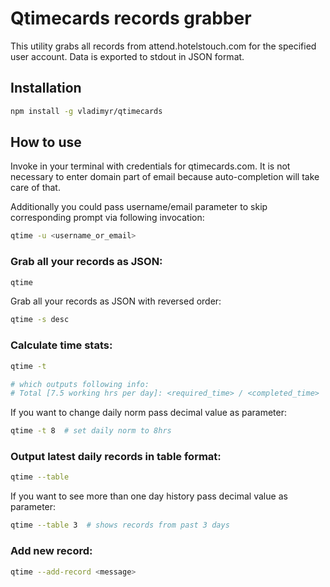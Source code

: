 Qtimecards records grabber
==========================

This utility grabs all records from attend.hotelstouch.com 
for the specified user account. Data is exported to stdout 
in JSON format.

## Installation

```bash    
npm install -g vladimyr/qtimecards
```

## How to use

Invoke in your terminal with credentials for qtimecards.com.
It is not necessary to enter domain part of email because
auto-completion will take care of that.

Additionally you could pass username/email parameter to skip
corresponding prompt via following invocation:
```bash
qtime -u <username_or_email>
```

### Grab all your records as JSON:
```bash  
qtime
```

Grab all your records as JSON with reversed order:
```bash
qtime -s desc
```

### Calculate time stats:
```bash
qtime -t

# which outputs following info:
# Total [7.5 working hrs per day]: <required_time> / <completed_time>
```

If you want to change daily norm pass decimal value as parameter:
```bash
qtime -t 8  # set daily norm to 8hrs
```

### Output latest daily records in table format:
```bash
qtime --table
```

If you want to see more than one day history pass decimal value as
parameter:
```bash
qtime --table 3  # shows records from past 3 days
```

### Add new record:
```bash
qtime --add-record <message>
```
